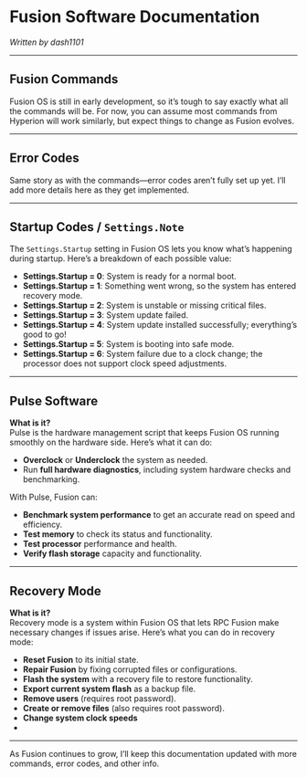 # Fusion Software Documentation
*Written by dash1101*

---

## Fusion Commands

Fusion OS is still in early development, so it’s tough to say exactly what all the commands will be. For now, you can assume most commands from Hyperion will work similarly, but expect things to change as Fusion evolves.

---

## Error Codes

Same story as with the commands—error codes aren’t fully set up yet. I’ll add more details here as they get implemented.

---

## Startup Codes / `Settings.Note`

The `Settings.Startup` setting in Fusion OS lets you know what’s happening during startup. Here’s a breakdown of each possible value:

- **Settings.Startup = 0**: System is ready for a normal boot.
- **Settings.Startup = 1**: Something went wrong, so the system has entered recovery mode.
- **Settings.Startup = 2**: System is unstable or missing critical files.
- **Settings.Startup = 3**: System update failed.
- **Settings.Startup = 4**: System update installed successfully; everything’s good to go!
- **Settings.Startup = 5**: System is booting into safe mode.
- **Settings.Startup = 6**: System failure due to a clock change; the processor does not support clock speed adjustments. 

---

## Pulse Software

**What is it?**  
Pulse is the hardware management script that keeps Fusion OS running smoothly on the hardware side. Here’s what it can do:

- **Overclock** or **Underclock** the system as needed.
- Run **full hardware diagnostics**, including system hardware checks and benchmarking.

With Pulse, Fusion can:

- **Benchmark system performance** to get an accurate read on speed and efficiency.
- **Test memory** to check its status and functionality.
- **Test processor** performance and health.
- **Verify flash storage** capacity and functionality.

---

## Recovery Mode

**What is it?**  
Recovery mode is a system within Fusion OS that lets RPC Fusion make necessary changes if issues arise. Here’s what you can do in recovery mode:

- **Reset Fusion** to its initial state.
- **Repair Fusion** by fixing corrupted files or configurations.
- **Flash the system** with a recovery file to restore functionality.
- **Export current system flash** as a backup file.
- **Remove users** (requires root password).
- **Create or remove files** (also requires root password).
- **Change system clock speeds**
- 
---

As Fusion continues to grow, I’ll keep this documentation updated with more commands, error codes, and other info.

